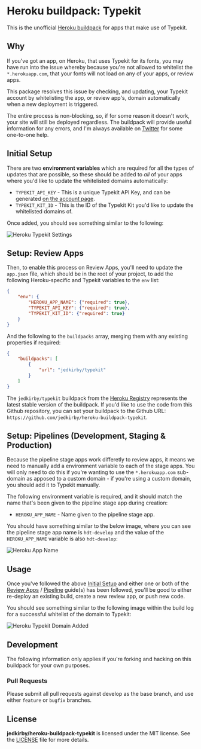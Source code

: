 # Heroku buildpack: Typekit

This is the unofficial [Heroku buildpack](http://devcenter.heroku.com/articles/buildpacks) for apps that make use of Typekit.

## Why

If you've got an app, on Heroku, that uses Typekit for its fonts, you may have run into the issue whereby because you're not allowed to whitelist the `*.herokuapp.com`, that your fonts will not load on any of your apps, or review apps.

This package resolves this issue by checking, and updating, your Typekit account by whitelisting the app, or review app's, domain automatically when a new deployment is triggered.

The entire process is non-blocking, so, if for some reason it doesn't work, your site will still be deployed regardless. The buildpack will provide useful information for any errors, and I'm always available on [Twitter](https://twitter.com/jedkirby) for some one-to-one help.

## Initial Setup

There are two **environment variables** which are required for all the types of updates that are possible, so these should be added to _all_ of your apps where you'd like to update the whitelisted domains automatically:

- `TYPEKIT_API_KEY` - This is a unique Typekit API Key, and can be generated [on the account page](https://typekit.com/account/tokens).
- `TYPEKIT_KIT_ID` - This is the ID of the Typekit Kit you'd like to update the whitelisted domains of.

Once added, you should see something similar to the following:

![Heroku Typekit Settings](assets/heroku-typekit-settings.png?raw=true "Heroku Typekit Settings")

## Setup: Review Apps

Then, to enable this process on Review Apps, you'll need to update the `app.json` file, which should be in the root of your project, to add the following Heroku-specific and Typekit variables to the `env` list:

```json
{
    "env": {
        "HEROKU_APP_NAME": {"required": true},
        "TYPEKIT_API_KEY": {"required": true},
        "TYPEKIT_KIT_ID": {"required": true}
    }
}
```

And the following to the `buildpacks` array, merging them with any existing properties if required:

```json
{
    "buildpacks": [
        {
            "url": "jedkirby/typekit"
        }
    ]
}
```

The `jedkirby/typekit` buildpack from the [Heroku Registry](https://devcenter.heroku.com/articles/buildpack-registry) represents the latest stable version of the buildpack. If you'd like to use the code from this Github repository, you can set your buildpack to the Github URL: `https://github.com/jedkirby/heroku-buildpack-typekit`.

## Setup: Pipelines (Development, Staging & Production)

Because the pipeline stage apps work differetly to review apps, it means we need to manually add a environment variable to each of the stage apps. You will only need to do this if you're wanting to use the `*.herokuapp.com` sub-domain as apposed to a custom domain - if you're using a custom domain, you should add it to Typekit manually.

The following environment variable is required, and it should match the name that's been given to the pipeline stage app during creation:

- `HEROKU_APP_NAME` - Name given to the pipeline stage app.

You should have something similar to the below image, where you can see the pipeline stage app name is `hdt-develop` and the value of the `HEROKU_APP_NAME` variable is also `hdt-develop`:

![Heroku App Name](assets/heroku-app-name.png?raw=true "Heroku App Name")

## Usage

Once you've followed the above [Initial Setup](#initial-setup) and either one or both of the [Review Apps](#setup-review-apps) / [Pipeline](#setup-pipelines-development-staging--production) guide(s) has been followed, you'll be good to either re-deploy an existing build, create a new review app, or push new code.

You should see something similar to the following image within the build log for a successful whitelist of the domain to Typekit:

![Heroku Typekit Domain Added](assets/heroku-typekit-domain-added-confirm.png?raw=true "Heroku Typekit Domain Added")

## Development

The following information only applies if you're forking and hacking on this buildpack for your own purposes.

### Pull Requests

Please submit all pull requests against develop as the base branch, and use either `feature` or `bugfix` branches.

## License

**jedkirby/heroku-buildpack-typekit** is licensed under the MIT license. See the [LICENSE](LICENSE) file for more details.
